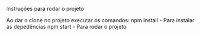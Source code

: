 Instruções para rodar o projeto

Ao dar o clone no projeto executar os comandos:
npm install - Para instalar as depedências
npm start - Para rodar o projeto